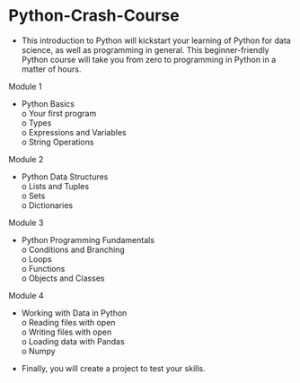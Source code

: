 # Python-Crash-Course
- This introduction to Python will kickstart your learning of Python for data science, as well as programming in general. This beginner-friendly Python course will take you from zero to programming in Python in a matter of hours.

Module 1                                  
- Python Basics                                    
o	Your first program                                    
o	Types                           
o	Expressions and Variables                             
o	String Operations                         

Module 2                                  
- Python Data Structures                                
o	Lists and Tuples                              
o	Sets                              
o	Dictionaries                                    
                              
Module 3                              
- Python Programming Fundamentals                                   
o	Conditions and Branching                                
o	Loops                             
o	Functions                                 
o	Objects and Classes                             
                                              
Module 4                                  
- Working with Data in Python                           
o	Reading files with open                                               
o	Writing files with open                                           
o	Loading data with Pandas                                                
o	Numpy                                                 
                                                          
- Finally, you will create a project to test your skills.                                             
